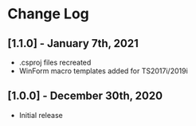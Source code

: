 # Change Log

## [1.1.0] - January 7th, 2021
- .csproj files recreated
- WinForm macro templates added for TS2017i/2019i

## [1.0.0] - December 30th, 2020
- Initial release